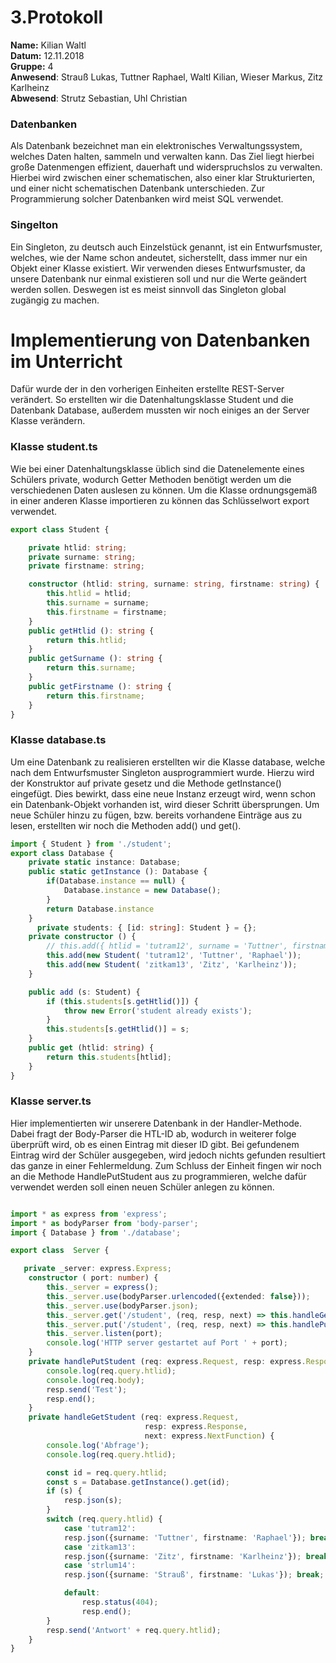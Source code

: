 # 3.Protokoll
**Name:** Kilian Waltl   
**Datum:** 12.11.2018  
**Gruppe:** 4  
**Anwesend**: Strauß Lukas, Tuttner Raphael, Waltl Kilian, Wieser Markus, Zitz Karlheinz  
**Abwesend**:  Strutz Sebastian, Uhl Christian  

### Datenbanken  
Als Datenbank bezeichnet man ein elektronisches Verwaltungssystem, welches Daten halten, sammeln und verwalten kann. Das Ziel liegt hierbei große Datenmengen effizient, dauerhaft und widerspruchslos zu verwalten. Hierbei wird zwischen einer schematischen, also einer klar Strukturierten, und einer nicht schematischen Datenbank unterschieden. Zur Programmierung solcher Datenbanken wird meist SQL verwendet.  

### Singelton  
Ein Singleton, zu deutsch auch Einzelstück genannt, ist ein Entwurfsmuster, welches, wie der Name schon andeutet, sicherstellt, dass immer nur ein Objekt einer Klasse existiert. Wir verwenden dieses Entwurfsmuster, da unsere Datenbank nur einmal existieren soll und nur die Werte geändert werden sollen. Deswegen ist es meist sinnvoll das Singleton global zugängig zu machen.

# Implementierung von Datenbanken im Unterricht  
Dafür wurde der in den vorherigen Einheiten erstellte REST-Server verändert. So erstellten wir die Datenhaltungsklasse Student und die Datenbank Database, außerdem mussten wir noch einiges an der Server Klasse verändern.  
  
### Klasse student.ts

Wie bei einer Datenhaltungsklasse üblich sind die Datenelemente eines Schülers private, wodurch Getter Methoden benötigt werden um die verschiedenen Daten auslesen zu können. Um die Klasse ordnungsgemäß in einer anderen Klasse importieren zu können das Schlüsselwort export verwendet.
```typescript
export class Student {

    private htlid: string;
    private surname: string;
    private firstname: string;

    constructor (htlid: string, surname: string, firstname: string) {
        this.htlid = htlid;
        this.surname = surname;
        this.firstname = firstname;
    }
    public getHtlid (): string {
        return this.htlid;
    }
    public getSurname (): string {
        return this.surname;
    }
    public getFirstname (): string {
        return this.firstname;
    }
}
```

### Klasse database.ts  
  
Um eine Datenbank zu realisieren erstellten wir die Klasse database, welche nach dem Entwurfsmuster Singleton ausprogrammiert wurde. Hierzu wird der Konstruktor auf private gesetz und die Methode getInstance() eingefügt. Dies bewirkt, dass eine neue Instanz erzeugt wird, wenn schon ein Datenbank-Objekt vorhanden ist, wird dieser Schritt übersprungen. Um neue Schüler hinzu zu fügen, bzw. bereits vorhandene Einträge aus zu lesen, erstellten wir noch die Methoden add() und get().
```typescript
import { Student } from './student';
export class Database {
    private static instance: Database;
    public static getInstance (): Database {
        if(Database.instance == null) {
            Database.instance = new Database();
        }
        return Database.instance
    }
      private students: { [id: string]: Student } = {};
    private constructor () {
        // this.add({ htlid = 'tutram12', surname = 'Tuttner', firstname = 'Raphael'});
        this.add(new Student( 'tutram12', 'Tuttner', 'Raphael'));
        this.add(new Student( 'zitkam13', 'Zitz', 'Karlheinz'));
    }

    public add (s: Student) {
        if (this.students[s.getHtlid()]) {
            throw new Error('student already exists');
        }
        this.students[s.getHtlid()] = s;
    }
    public get (htlid: string) {
        return this.students[htlid];
    }
}
```

### Klasse server.ts  

Hier implementierten wir unserere Datenbank in der Handler-Methode. Dabei fragt der Body-Parser die HTL-ID ab, wodurch in weiterer folge überprüft wird, ob es einen Eintrag mit dieser ID gibt. Bei gefundenem Eintrag wird der Schüler ausgegeben, wird jedoch nichts gefunden resultiert das ganze in einer Fehlermeldung. Zum Schluss der Einheit fingen wir noch an die Methode HandlePutStudent aus zu programmieren, welche dafür verwendet werden soll einen neuen Schüler anlegen zu können.
```typescript

import * as express from 'express';
import * as bodyParser from 'body-parser';
import { Database } from './database';

export class  Server {

   private _server: express.Express;
    constructor ( port: number) {
        this._server = express(); 
        this._server.use(bodyParser.urlencoded({extended: false}));
        this._server.use(bodyParser.json);
        this._server.get('/student', (req, resp, next) => this.handleGetStudent(req, resp, next));
        this._server.put('/student', (req, resp, next) => this.handlePutStudent(req, resp, next));
        this._server.listen(port); 
        console.log('HTTP server gestartet auf Port ' + port);
    }
    private handlePutStudent (req: express.Request, resp: express.Response, next: express.NextFunction) {
        console.log(req.query.htlid);
        console.log(req.body);
        resp.send('Test');
        resp.end();
    }
    private handleGetStudent (req: express.Request,
                              resp: express.Response,
                              next: express.NextFunction) {
        console.log('Abfrage');
        console.log(req.query.htlid);

        const id = req.query.htlid;
        const s = Database.getInstance().get(id);
        if (s) {
            resp.json(s);
        }
        switch (req.query.htlid) {
            case 'tutram12':
            resp.json({surname: 'Tuttner', firstname: 'Raphael'}); break;
            case 'zitkam13':
            resp.json({surname: 'Zitz', firstname: 'Karlheinz'}); break;
            case 'strlum14':
            resp.json({surname: 'Strauß', firstname: 'Lukas'}); break;

            default:
                resp.status(404);
                resp.end();
        }
        resp.send('Antwort' + req.query.htlid);
    }
}
```
